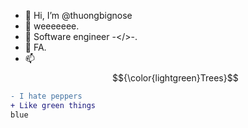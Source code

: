 - 👋 Hi, I’m @thuongbignose
- 👀 weeeeeee.
- 🌱 Software engineer -</>-.
- 💞️ FA. 
- 📫 $${\color{lightgreen}Trees}$$  
```diff
- I hate peppers
+ Like green things
blue
```
